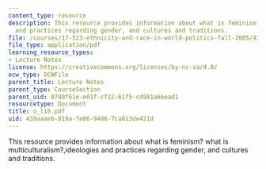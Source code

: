 ```yaml
---
content_type: resource
description: This resource provides information about what is feminism? what is multiculturalism?,ideologies
  and practices regarding gender, and cultures and traditions.
file: /courses/17-523-ethnicity-and-race-in-world-politics-fall-2005/439aaaeb819afe8694867ca813de421d_o_l16.pdf
file_type: application/pdf
learning_resource_types:
- Lecture Notes
license: https://creativecommons.org/licenses/by-nc-sa/4.0/
ocw_type: OCWFile
parent_title: Lecture Notes
parent_type: CourseSection
parent_uid: 8780f61e-e01f-cf22-61f5-c4981a66ead1
resourcetype: Document
title: o_l16.pdf
uid: 439aaaeb-819a-fe86-9486-7ca813de421d
---
```

This resource provides information about what is feminism? what is multiculturalism?,ideologies and practices regarding gender, and cultures and traditions.